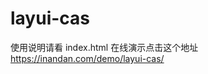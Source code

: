# layui-cas

使用说明请看 index.html
在线演示点击这个地址
<a href="https://inandan.com/demo/layui-cas/">https://inandan.com/demo/layui-cas/</a>
